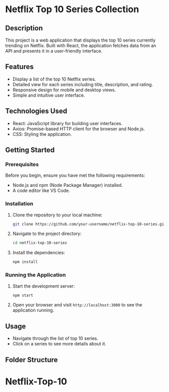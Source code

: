 # Netflix Top 10 Series Collection

## Description
This project is a web application that displays the top 10 series currently trending on Netflix. Built with React, the application fetches data from an API and presents it in a user-friendly interface.

## Features
- Display a list of the top 10 Netflix series.
- Detailed view for each series including title, description, and rating.
- Responsive design for mobile and desktop views.
- Simple and intuitive user interface.

## Technologies Used
- React: JavaScript library for building user interfaces.
- Axios: Promise-based HTTP client for the browser and Node.js.
- CSS: Styling the application.

## Getting Started

### Prerequisites
Before you begin, ensure you have met the following requirements:
- Node.js and npm (Node Package Manager) installed.
- A code editor like VS Code.

### Installation

1. Clone the repository to your local machine:
    ```sh
    git clone https://github.com/your-username/netflix-top-10-series.git
    ```
2. Navigate to the project directory:
    ```sh
    cd netflix-top-10-series
    ```
3. Install the dependencies:
    ```sh
    npm install
    ```

### Running the Application

1. Start the development server:
    ```sh
    npm start
    ```
2. Open your browser and visit `http://localhost:3000` to see the application running.

## Usage

- Navigate through the list of top 10 series.
- Click on a series to see more details about it.

## Folder Structure

# Netflix-Top-10
